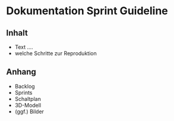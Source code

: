 # Dokumentation Sprint Guideline

## Inhalt
- Text ....
- welche Schritte zur Reproduktion




## Anhang
- Backlog
- Sprints
- Schaltplan
- 3D-Modell
- (ggf.) Bilder


